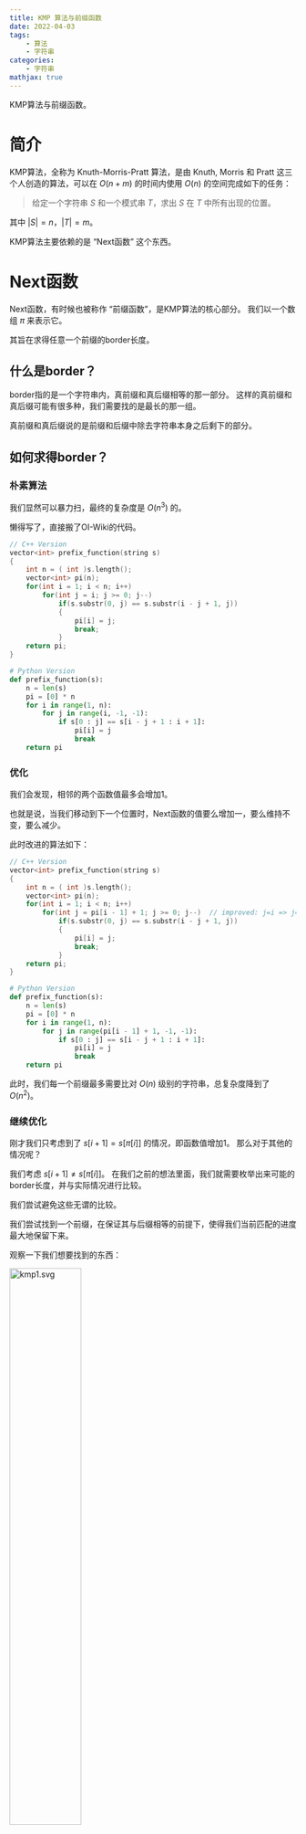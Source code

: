```yaml
---
title: KMP 算法与前缀函数
date: 2022-04-03
tags:
	- 算法
	- 字符串
categories:
	- 字符串
mathjax: true
---
```


KMP算法与前缀函数。

<!--more-->

# 简介

KMP算法，全称为 Knuth-Morris-Pratt 算法，是由 Knuth, Morris 和 Pratt 这三个人创造的算法，可以在 $O(n+m)$ 的时间内使用 $O(n)$ 的空间完成如下的任务：

> 给定一个字符串 $S$ 和一个模式串 $T$，求出 $S$ 在 $T$ 中所有出现的位置。

其中 $|S| = n$，$|T| = m$。

KMP算法主要依赖的是 “Next函数” 这个东西。

# Next函数

Next函数，有时候也被称作 “前缀函数”，是KMP算法的核心部分。
我们以一个数组 $\pi$ 来表示它。

其旨在求得任意一个前缀的border长度。

## 什么是border？

border指的是一个字符串内，真前缀和真后缀相等的那一部分。
这样的真前缀和真后缀可能有很多种，我们需要找的是最长的那一组。

真前缀和真后缀说的是前缀和后缀中除去字符串本身之后剩下的部分。

## 如何求得border？

### 朴素算法

我们显然可以暴力扫，最终的复杂度是 $O(n^3)$ 的。

懒得写了，直接搬了OI-Wiki的代码。

``` cpp
// C++ Version
vector<int> prefix_function(string s)
{
	int n = ( int )s.length();
	vector<int> pi(n);
	for(int i = 1; i < n; i++)
		for(int j = i; j >= 0; j--)
			if(s.substr(0, j) == s.substr(i - j + 1, j))
			{
				pi[i] = j;
				break;
			}
	return pi;
}
```

``` py
# Python Version
def prefix_function(s):
	n = len(s)
	pi = [0] * n
	for i in range(1, n):
		for j in range(i, -1, -1):
			if s[0 : j] == s[i - j + 1 : i + 1]:
				pi[i] = j
				break
	return pi
```

### 优化

我们会发现，相邻的两个函数值最多会增加1。

也就是说，当我们移动到下一个位置时，Next函数的值要么增加一，要么维持不变，要么减少。

此时改进的算法如下：

``` cpp
// C++ Version
vector<int> prefix_function(string s)
{
	int n = ( int )s.length();
	vector<int> pi(n);
	for(int i = 1; i < n; i++)
		for(int j = pi[i - 1] + 1; j >= 0; j--)  // improved: j=i => j=pi[i-1]+1
			if(s.substr(0, j) == s.substr(i - j + 1, j))
			{
				pi[i] = j;
				break;
			}
	return pi;
}
```

``` py
# Python Version
def prefix_function(s):
	n = len(s)
	pi = [0] * n
	for i in range(1, n):
		for j in range(pi[i - 1] + 1, -1, -1):
			if s[0 : j] == s[i - j + 1 : i + 1]:
				pi[i] = j
				break
	return pi
```

此时，我们每一个前缀最多需要比对 $O(n)$ 级别的字符串，总复杂度降到了 $O(n^2)$。

### 继续优化

刚才我们只考虑到了 $s[i+1] = s[\pi[i]]$ 的情况，即函数值增加1。
那么对于其他的情况呢？

我们考虑 $s[i+1] \neq s[\pi[i]]$。
在我们之前的想法里面，我们就需要枚举出来可能的border长度，并与实际情况进行比较。

我们尝试避免这些无谓的比较。

我们尝试找到一个前缀，在保证其与后缀相等的前提下，使得我们当前匹配的进度最大地保留下来。

观察一下我们想要找到的东西：

<img src="/pics/kmp1.svg" alt="kmp1.svg" width="50%" />

我们想要找到两个字符串 $s[0 \to j-1]$ 和 $s[i-j+1 \to i]$，他们完全相等，同时也分别是 $s[0 \to i]$ 的一个前缀和一个后缀。

我们发现，这两个字符串是完全包含在 $s[0 \to \pi[i]-1]$ 和 $s[i-\pi[i]+1 \to i]$ 这两个完全相等的字符串内的。

所以，我们就可以将其转化成为寻找字符串 $s[0 \to \pi[i]-1]$ 的border。

所以说，我们需要找的就是 $s[0 \to \pi[\pi[i]]-1]$ 和 $s[i-\pi[\pi[i]]+1 \to i]$。

然后我们尝试将 $s_{i+1}$ 纳入我们当前找到的border里面。

如果匹配，那就向前移动；
如果失配，那就继续寻找当前长度的border，直到最后到达0。

此时改进的算法如下：

``` cpp
// C++ Version
vector<int> prefix_function(string s)
{
	int n = ( int )s.length();
	vector<int> pi(n);
	for(int i = 1; i < n; i++)
	{
		int j = pi[i - 1];
		while(j > 0 && s[i] != s[j]) j = pi[j - 1];
		if(s[i] == s[j]) j++;
		pi[i] = j;
	}
	return pi;
}
```

``` py
# Python Version
def prefix_function(s):
	n = len(s)
	pi = [0] * n
	for i in range(1, n):
		j = pi[i - 1]
		while j > 0 and s[i] != s[j]:
			j = pi[j - 1]
		if s[i] == s[j]:
			j += 1
		pi[i] = j
	return pi
```

同时我们还可以发现，我们进行优化过的算法是一个在线算法。

# KMP

现在终于来到了KMP算法的本体部分。

我们考虑根据题目给定的 $S$ 和 $T$ 两个字符串，拼接成一个新的字符串 $S+ \sharp +T$ ，其中 $\sharp$ 代表在 $S$ 和 $T$ 中都没有出现过的分隔符。

我们考虑计算新字符串 $T$ 部分的Next函数。

因为对于 $T$ 部分的每一个位置，其位置所对应的前缀绝对包含 $S$ 和分隔符的。
所以，其Next函数长度绝对不会超过 $n$。（即 $|S|$）

同时，我们保证了只会比对 $T$ 部分的字串，因为分隔符的出现使得包含其的后缀无法与同样长度的前缀匹配，因为这个字符不在 $S$ 或 $T$ 中出现过，而假如前缀中也包含了它，也会因为位置不一样而无法匹配。

所以说，如果在某一个位置 $i$ 有 $\pi[i] = n$ 成立，那么 $S$ 就会在 $T$ 的 $i-2n$ 处出现。

洛谷例题：https://www.luogu.com.cn/problem/P3375

示例代码：[`Luogu P3375`](https://gitee.com/kaiserwilheim/OIcodes/blob/master/Luogu/p3000-p3999/p3375/p3375.cpp)

# 应用

## 求一个字符串的周期

我们考虑利用border的性质。

如果一个字符串 $s$ 有长度为 $r$ 的border，那么 $|s| - r$ 一定是 $s$ 的周期，其长度我们这里记作 $p$。

就像这样：

<img src="/pics/kmp2.svg" alt="kmp2.svg" width="50%" />

从这里我们可以得出 $s[0 \to 1]=s[2 \to 3]=s[4 \to 5]=s[6 \to 7]$，从而得出 $r-|s|=2$ 为 $s$ 的周期。

同时，如果这个周期的长度 $p$ 可以被 $|s|$ 整除的话，那么长度为 $p$ 的前缀就是 $s$ 的最小循环元。

AcWing例题：https://www.acwing.com/problem/content/143/

参考代码：[`AcWing 141`](https://gitee.com/kaiserwilheim/OIcodes/blob/master/AcWing/141/ac141.cpp)
